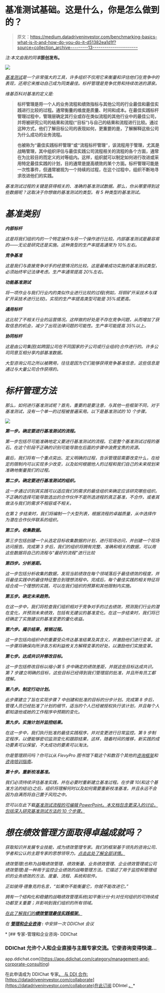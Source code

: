 # 基准测试基础。这是什么，你是怎么做到的？

> 原文：<https://medium.datadriveninvestor.com/benchmarking-basics-what-is-it-and-how-do-you-do-it-d51382ea1d1f?source=collection_archive---------13----------------------->

*注:本文由我的同事*[](https://www.linkedin.com/in/davetang4/)**原创发布。**

*![](img/1529e0298242ca2f7fb5854729efe3fc.png)*

*[基准测试](https://flevy.com/business-toolkit/benchmarking)是一个非常强大的工具，许多组织不仅用它来衡量和评估他们在竞争中的表现，还用它来推动自己成为同类最佳。标杆管理是竞争优势和持续改进的源泉。*

*维基百科对基准的定义是:*

> **标杆管理是将一个人的业务流程和绩效指标与其他公司的行业最佳和最佳实践进行比较的过程。通常衡量的维度是质量、时间和成本。在最佳实践标杆管理过程中，管理层确定其行业或存在类似流程的其他行业中的最佳公司，并将被研究公司的结果和流程(“目标”)与自己的结果和流程进行比较。通过这种方式，他们了解目标公司的表现如何，更重要的是，了解解释这些公司为什么成功的业务流程。**
> 
> **也被称为“最佳实践标杆管理”或“流程标杆管理”，该流程用于管理，尤其是战略管理，其中组织评估与最佳实践公司流程相关的流程的各个方面，通常在为比较目的而定义的对等组内。这样，组织就可以制定如何进行改进或采用特定最佳实践的计划，目的通常是提高绩效的某个方面。标杆管理可能是一次性事件，但通常被视为一个持续的过程，在这个过程中，组织不断地寻求改进他们的实践。**

*基准测试过程的关键是获得相关的、准确的基准测试数据。那么，你从哪里得到这些数据呢？这取决于你想做的基准测试的类型。有 5 种类型的基准测试。*

# *基准类别*

***内部标杆***

*这是将我们组织内的一个特定操作与另一个操作进行比较。内部基准测试是最容易的——无论是研究还是实施。这种类型的生产率提高通常为 10%左右。*

***竞争基准***

*这是我们与直接竞争对手的经营情况的比较。这是最难成功实施的基准测试类型，必须始终牢记法律考虑。生产率通常提高 20%左右。*

***功能基准测试***

*将一项作业与我们行业内的类似作业进行比较的过程(例如，将铜矿开采技术与煤矿开采技术进行比较)。实现的生产率提高类型可能是 35%或更高。*

***通用标杆***

*这比较了不相关行业的运营情况。这样做的好处是不存在竞争问题，从而增加了获取信息的机会，减少了出现法律问题的可能性。生产率可能提高 35%以上。*

***协同标杆***

*这是由公司集团(如跨国公司在不同国家的子公司或行业组织)合作进行的。许多公司同意互相分享内部基准数据。*

*大型咨询公司之所以被聘用，往往是因为它们能够获得竞争基准信息，这些信息是通过与大量公司合作获得的。*

# *标杆管理方法*

*那么，如何进行基准测试呢？首先，重要的是要注意，与其他一些框架不同，对于基准测试，没有一个单一的过程被普遍采用。以下是基准测试的 10 个步骤。*

*![](img/eb35df4549f6f8ba91a06711ebbaaa2e.png)*

***第一步。确定要进行基准测试的流程。***

*第一步包括尽可能准确地定义要进行基准测试的流程。它是整个基准测试过程的基石。在这个阶段不正确的识别可能导致在后面的步骤中浪费宝贵的资源。*

*最后，我们将有一个重点突出、定义明确的过程，告诉管理层需要改变什么，在给定的限制内可以实现多少改变，以及如何根据他人的过程和我们自己的未来规划来准确地衡量我们的过程。*

***第二步。确定要进行基准测试的组织。***

*这一步通过识别其实践可以适应我们的需求的最佳组织来确定应该研究哪些组织。不正确的选择可能导致选出的合作伙伴不是所选进程的真正基准，不合作，或者其做法与我们的需求不相容或不相关。*

*在第 2 步结束时，我们将编制一个大型列表，根据流程的卓越质量，从中选择作为潜在合作伙伴联系的组织。*

***第三步。收集数据。***

*第三步包括创建一个从选定目标收集数据的计划，进行现场访问，并创建一个现场访问报告。完成第 3 步后，我们的组织将拥有完整、准确和相关的数据，可以用这些数据将自己的流程与“最好的流程”进行比较*

***第四步。分析差距。***

*这一步包括分析收集的数据，发现当前绩效在每个领域落后于最佳绩效的程度，并将最佳实践中的最佳特征整合到理想流程中。完成后，每个最佳实践的相关特征将组合成一个理想的实践，可以在我们组织的预算和其他限制内实施。*

***第五步。确定未来趋势。***

*在这一步中，我们将检查我们组织相对于竞争对手的过去绩效，预测我们行业的潜在变化，并预测未来绩效，包括有无建议的基准变化。在这一步结束时，我们将已经确定了实施建议的基准变更的量化收益。*

***第六步。揭示结果，推销过程。***

*这一步包括向组织中的重要受众传达基准结果及其含义，并激励他们进行变革。这一步骤将确保向所涉各方和利益攸关方解释变革的好处，以激励他们实施变革。*

***第七步。达成共识并修改目标。***

*这一步包括修改目标以缩小第 5 步中确定的绩效差距，并就这些目标达成共识。第 7 步建立明确的目标，这些目标已经得到我们管理层的批准，并且所有员工都理解。*

***第八步。制定行动计划。***

*此步骤建立了旨在实现步骤 7 中创建和批准的目标的分步计划。完成第 8 步后，管理人员已经批准了计划的细节，适当的个人已经被授权执行该计划，并且每个人都知道他或她的工作程序中预期的变化。*

***第九步。实施计划并监控结果。***

*在这一步中，我们执行批准的最佳实践程序，并对变更进行日常监控。第 9 步制定程序，以便能够密切监测变化和跟踪结果，这样，随着时间的推移，新实践的成功要素可以保留，不太成功的要素可以淘汰。*

*你是管理顾问吗？你可以从 FlevyPro 图书馆下载这个和数百个其他的[咨询框架](https://flevy.com/pro/library/frameworks)和[咨询培训指南](https://flevy.com/pro/library/consulting)。*

***第十步。重新校准基准。***

*我们必须持续评估基准实践，并在必要时重新建立基准过程。在步骤 10(和这个基准方法的结论)之后，组织将理解何时以及如何需要重新校准基准，并且永远不会因为自满而将自己置于风险之中。*

*您可以在此下载[基准测试流程的可编辑 PowerPoint。本文档包含更深入的讨论，包括深入研究基准测试方法的 10 个步骤。](https://flevy.com/browse/flevypro/benchmarking-primer-1976)*

# *想在绩效管理方面取得卓越成就吗？*

*获取知识并发展专业技能，成为绩效管理专家。我们的框架基于领先的咨询公司、学者和公认的主题专家的思想领导力。[点击此处了解全部详情。](https://flevy.com/browse/stream/performance-management)*

*绩效管理(也称为战略绩效管理、绩效衡量、业务绩效管理、企业绩效管理或公司绩效管理)是一种用于监控企业绩效的战略管理方法。它描述了用于监控和管理组织的业务绩效的方法、度量、流程、系统和软件。*

*正如彼得·德鲁克的名言，“如果你不能衡量它，你就不能改进它。”*

*拥有一个结构化和稳健的战略绩效管理系统(如平衡计分卡)对任何组织的可持续成功都至关重要；并影响到我们组织的所有领域。*

*[在此了解我们的**绩效管理最佳实践框架**。](https://flevy.com/browse/stream/performance-management)*

*在 [**管理和企业咨询**](https://app.ddichat.com/category/management-and-corporate-consulting) **:** 中安排一次 DDIChat 会议*

*[](https://app.ddichat.com/category/management-and-corporate-consulting) [## 专家-管理和企业咨询- DDIChat

### DDIChat 允许个人和企业直接与主题专家交流。它使咨询变得快速…

app.ddichat.com](https://app.ddichat.com/category/management-and-corporate-consulting) 

在此申请成为 DDIChat 专家[。
与 DDI 合作:](https://app.ddichat.com/expertsignup)[https://datadriveninvestor.com/collaborate](https://datadriveninvestor.com/collaborate)在此订阅 DDIntel [。](https://ddintel.datadriveninvestor.com/)*